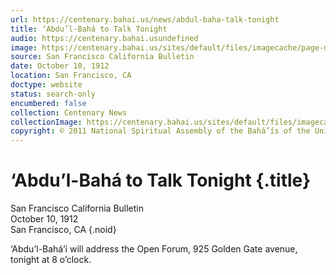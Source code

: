 ```yaml
---
url: https://centenary.bahai.us/news/abdul-baha-talk-tonight
title: ‘Abdu’l-Bahá to Talk Tonight
audio: https://centenary.bahai.usundefined
image: https://centenary.bahai.us/sites/default/files/imagecache/page-main-image/images/press_clippings/10-10-1919%20SFO%20Bulletin%20Abdul%20Baha%20to%20Talk%20Tonight.png
source: San Francisco California Bulletin
date: October 10, 1912
location: San Francisco, CA
doctype: website
status: search-only
encumbered: false
collection: Centenary News
collectionImage: https://centenary.bahai.us/sites/default/files/imagecache/theme-image/main_image/abdulbaha-overview-small_0.jpg
copyright: © 2011 National Spiritual Assembly of the Bahá’ís of the United States
---
```



# ‘Abdu’l-Bahá to Talk Tonight {.title}

San Francisco California Bulletin  
October 10, 1912  
San Francisco, CA
{.noid}  



‘Abdu’l-Bahá’í will address the Open Forum, 925 Golden Gate avenue, tonight at 8 o’clock.